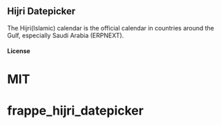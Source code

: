 ## Hijri Datepicker

The Hijri(Islamic) calendar is the official calendar in countries around the Gulf, especially Saudi Arabia (ERPNEXT).

#### License

MIT
=======
# frappe_hijri_datepicker
